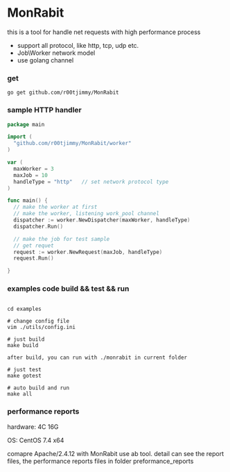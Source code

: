 MonRabit
============================

this is a tool for handle net requests with high performance process

- support all protocol, like http, tcp, udp etc.
- Job\Worker network model
- use golang channel


### get

```
go get github.com/r00tjimmy/MonRabit

```


### sample HTTP handler

```go
package main

import (
  "github.com/r00tjimmy/MonRabit/worker"
)

var (
  maxWorker = 3
  maxJob = 10
  handleType = "http"   // set network protocol type
)

func main() {
  // make the worker at first
  // make the worker, listening work_pool channel
  dispatcher := worker.NewDispatcher(maxWorker, handleType)
  dispatcher.Run()

  // make the job for test sample
  // get requet
  request := worker.NewRequest(maxJob, handleType)
  request.Run()

}

```


### examples code build && test && run


```shell

cd examples

# change config file
vim ./utils/config.ini

# just build
make build

after build, you can run with ./monrabit in current folder

# just test
make gotest

# auto build and run 
make all

```


### performance reports

hardware:        4C 16G

OS:              CentOS 7.4 x64

comapre  Apache/2.4.12 with  MonRabit  use ab tool. detail can see the report files, the performance reports files in folder preformance_reports




